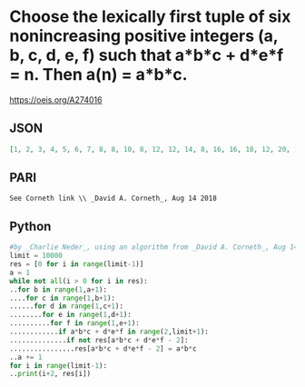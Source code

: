 # Choose the lexically first tuple of six nonincreasing positive integers \(a, b, c, d, e, f\) such that a\*b\*c \+ d\*e\*f \= n\. Then a\(n\) \= a\*b\*c\.
https://oeis.org/A274016
## JSON
```JSON
[1, 2, 3, 4, 5, 6, 7, 8, 8, 10, 8, 12, 12, 14, 8, 16, 16, 18, 12, 20, 18, 22, 16, 24, 18, 26, 27, 27, 27, 27, 24, 27, 32, 27, 27, 36, 36, 27, 36, 40, 36, 42, 36, 27, 45, 45, 36, 48, 48, 48, 48, 45, 27, 54, 48, 48, 50, 58, 48, 60, 60, 36, 60, 64, 48, 64, 64, 60, 64, 63, 64]
```
## PARI
```PARI
See Corneth link \\ _David A. Corneth_, Aug 14 2018
```
## Python
```Python
#by _Charlie Neder_, using an algorithm from _David A. Corneth_, Aug 14 2018
limit = 10000
res = [0 for i in range(limit-1)]
a = 1
while not all(i > 0 for i in res):
..for b in range(1,a+1):
....for c in range(1,b+1):
......for d in range(1,c+1):
........for e in range(1,d+1):
..........for f in range(1,e+1):
............if a*b*c + d*e*f in range(2,limit+1):
..............if not res[a*b*c + d*e*f - 2]:
................res[a*b*c + d*e*f - 2] = a*b*c
..a += 1
for i in range(limit-1):
..print(i+2, res[i])
```
